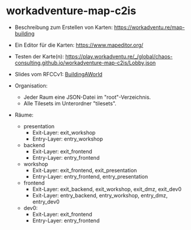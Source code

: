 # workadventure-map-c2is
* Beschreibung zum Erstellen von Karten: https://workadventu.re/map-building
* Ein Editor für die Karten: https://www.mapeditor.org/
* Testen der Karte(n): https://play.workadventu.re/_/global/chaos-consulting.github.io/workadventure-map-c2is/Lobby.json

* Slides vom RFCCv1: [BuildingAWorld](./presentation/BuildingAWorld.pdf)

* Organisation:
  * Jeder Raum eine JSON-Datei im "root"-Verzeichnis.
  * Alle Tilesets im Unterordner "tilesets".
 
* Räume:
  * presentation
    * Exit-Layer: exit_workshop
    * Entry-Layer: entry_workshop
  * backend
    * Exit-Layer: exit_frontend
    * Entry-Layer: entry_frontend
  * workshop
    * Exit-Layer: exit_frontend, exit_presentation
    * Entry-Layer: entry_frontend, entry_presentation
  * frontend
    * Exit-Layer: exit_backend, exit_workshop, exit_dmz, exit_dev0
    * Exit-Layer: entry_backend, entry_workshop, entry_dmz, entry_dev0
  * dev0:
    * Exit-Layer: exit_frontend
    * Entry-Layer: entry_frontend

 
